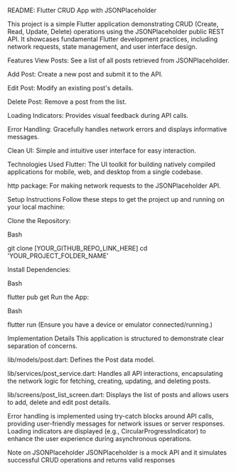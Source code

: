 README: 
Flutter CRUD App with JSONPlaceholder

This project is a simple Flutter application demonstrating CRUD (Create, Read, Update, Delete) operations using the JSONPlaceholder public REST API. 
It showcases fundamental Flutter development practices, including network requests, state management, and user interface design.

Features
View Posts: See a list of all posts retrieved from JSONPlaceholder.

Add Post: Create a new post and submit it to the API.

Edit Post: Modify an existing post's details.

Delete Post: Remove a post from the list.

Loading Indicators: Provides visual feedback during API calls.

Error Handling: Gracefully handles network errors and displays informative messages.

Clean UI: Simple and intuitive user interface for easy interaction.

Technologies Used
Flutter: The UI toolkit for building natively compiled applications for mobile, web, and desktop from a single codebase.

http package: For making network requests to the JSONPlaceholder API.


Setup Instructions
Follow these steps to get the project up and running on your local machine:

Clone the Repository:

Bash

git clone [YOUR_GITHUB_REPO_LINK_HERE]
cd 'YOUR_PROJECT_FOLDER_NAME'

Install Dependencies:

Bash

flutter pub get
Run the App:

Bash

flutter run
(Ensure you have a device or emulator connected/running.)



Implementation Details
This application is structured to demonstrate clear separation of concerns.

lib/models/post.dart: Defines the Post data model.

lib/services/post_service.dart: Handles all API interactions, encapsulating the network logic for fetching, creating, updating, and deleting posts.

lib/screens/post_list_screen.dart: Displays the list of posts and allows users to add, delete and edit post details.

Error handling is implemented using try-catch blocks around API calls, providing user-friendly messages for network issues or server responses. Loading indicators are displayed (e.g., CircularProgressIndicator) to enhance the user experience during asynchronous operations.

Note on JSONPlaceholder
JSONPlaceholder is a mock API and it simulates successful CRUD operations and returns valid responses
